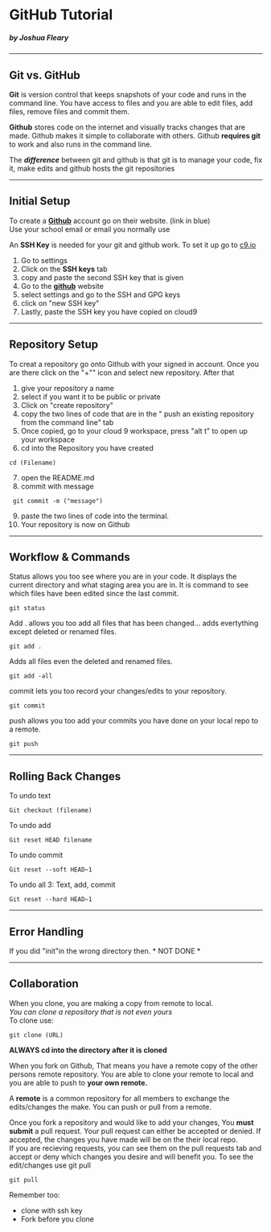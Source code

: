 # GitHub Tutorial

##### _by Joshua Fleary_

---
## Git vs. GitHub

**Git** is version control that keeps snapshots of your code and runs in the command line. You have access to files and you are able to edit files, add files, remove files and commit them. 


**Github** stores code on the internet and visually tracks changes that are made. Github makes it simple to collaborate with others. Github **requires git** to work and also runs in the command line.


The **_difference_** between git and github is that git is to manage your code, fix it, make edits and github hosts the git repositories 

---
## Initial Setup
To create a **[Github]( https://github.com/join?source=header-home)** account go on their website. (link in blue)  
Use your school email or email you normally use

An **SSH Key** is needed for your git and github work. To set it up go to [c9.io](https://c9.io/joshuaf4837)
1. Go to settings
2. Click on the **SSH keys** tab
3. copy and paste the second SSH key that is given
4. Go to the **[github](github.com)** website 
5. select settings and go to the SSH and GPG keys 
6. click on "new SSH key"
7. Lastly, paste the SSH key you have copied on cloud9
---
## Repository Setup
To creat a repository go onto Github with your signed in account. Once you are there click on the "+"" icon and select new repository. After that
1. give your repository a name
2. select if you want it to be public or private
3. Click on "create repository"
4. copy the two lines of code that are in the " push an existing repository from the command line" tab
5. Once copied, go to your cloud 9 workspace, press "alt t" to open up your workspace
6. cd into the Repository you have created
```
cd (Filename)
```
7. open the README.md
8. commit with message 
```
 git commit -m ("message")
```
9. paste the two lines of code into the terminal.
10. Your repository is now on Github


---
## Workflow & Commands
Status allows you too see where you are in your code. It displays the current directory and what staging area you are in. It is command to see which files have been edited since the last commit.
```
git status 
```
Add . allows you too add all files that has been changed... adds evertything except deleted or renamed files.
```
git add . 
```
Adds all files even the deleted and renamed files.
```
git add -all
```
commit lets you too record your changes/edits to your repository.  
```
git commit
```

push allows you too add your commits you have done on your local repo to a remote.
```
git push
```

---
## Rolling Back Changes
 To undo text
 ```
 Git checkout (filename)
```
To undo add
```
Git reset HEAD filename
```
To undo commit
```
Git reset --soft HEAD~1
```
To undo all 3: Text, add, commit
```
Git reset --hard HEAD~1
```

---
## Error Handling
If you did "init"in the wrong directory then. * NOT DONE *

---
## Collaboration
When you clone, you are making a copy from remote to local.  
*You can clone a repository that is not even yours*  
To clone use:
```
git clone (URL)
```
**ALWAYS cd into the directory after it is cloned**


When you fork on Github, That means you have a remote copy of the other persons remote repository. You are able to clone your remote to local and you are able to push to **your own remote.** 

A **remote** is a common repository for all members to exchange the edits/changes the make. You can push or pull from a remote.

Once you fork a repository and would like to add your changes, You **must submit** a pull request. Your pull request can either be accepted or denied. If accepted, the changes you have made will be on the their local repo.  
If you are recieving requests, you can see them on the pull requests tab and accept or deny which changes you desire and will benefit you. To see the edit/changes use git pull
```
git pull
```

Remember too:  
* clone with ssh key  
* Fork before you clone
